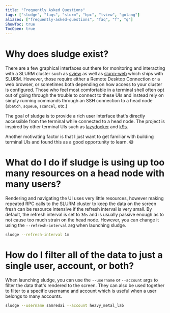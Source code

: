 ```yaml
---
title: "Frequently Asked Questions"
tags: ["sludge", "faqs", "slurm", "hpc", "tview", "golang"]
aliases: ["frequently-asked-questions", "faq", "f", "q"]
ShowToc: true
TocOpen: true
---
```


# Why does sludge exist?

There are a few graphical interfaces out there for monitoring and interacting with a SLURM cluster such as [sview](https://slurm.schedmd.com/sview.html)
as well as [slurm-web](https://github.com/edf-hpc/slurm-web) which ships with SLURM. However, those require either a Remote Desktop Connection
or a web browser, or sometimes both depending on how access to your cluster is configured. Those who feel most comfortable in a terminal
shell often opt out of going through the trouble to connect to these UIs and instead rely on simply running commands through an SSH connection
to a head node (`sbatch`, `squeue`, `scancel`, etc.)

The goal of sludge is to provide a rich user interface that's directly accessible from the terminal while connected to a head node. The project is
inspired by other terminal UIs such as [lazydocker](https://github.com/jesseduffield/lazydocker) and [k9s](https://github.com/derailed/k9s).

Another motivating factor is that I just want to get familiar with building terminal UIs and found this as a good opportunity to learn. 😅

# What do I do if sludge is using up too many resources on a head node with many users?

Rendering and navigating the UI uses very little resources, however making repeated RPC calls to the SLURM cluster to keep the data on the screen fresh
can be resource intensive if the refresh interval is very small. By default, the refresh interval is set to `30s` and is usually passive enough as to not cause too much strain on the head node. However, you can change it using the `--refresh-interval` arg when launching sludge.

```sh
sludge --refresh-interval 1m
```

# How do I filter all of the data to just a single user, account, or both?

When launching sludge, you can use the `--username` or `--account` args to filter the data that's rendered to the screen.
They can also be used together to filter to a specific username and account which is useful when a user belongs to many accounts.

```sh
sludge --username samredai --account heavy_metal_lab
```
